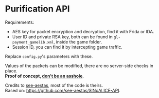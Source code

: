 # Purification API
Requirements:
* AES key for packet encryption and decryption, find it with Frida or IDA.
* User ID and private RSA key, both can be found in `gl-payment_gamelib.xml`, inside the game folder.
* Session ID, you can find it by intercepting game traffic.

Replace `config.py`'s parameters with these.  
  
Values of the packets can be modified, there are no server-side checks in place.  
**Proof of concept, [don't be an asshole](https://cafe.naver.com/sinoalice/27224)**.  
  
Credits to [see-aestas](https://github.com/see-aestas), most of the code is theirs.  
Based on: https://github.com/see-aestas/SINoALICE-API.